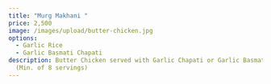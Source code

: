 ```yaml
---
title: "Murg Makhani "
price: 2,500
image: /images/upload/butter-chicken.jpg
options:
  - Garlic Rice
  - Garlic Basmati Chapati
description: Butter Chicken served with Garlic Chapati or Garlic Basmati Rice.
  (Min. of 8 servings)
---
```

